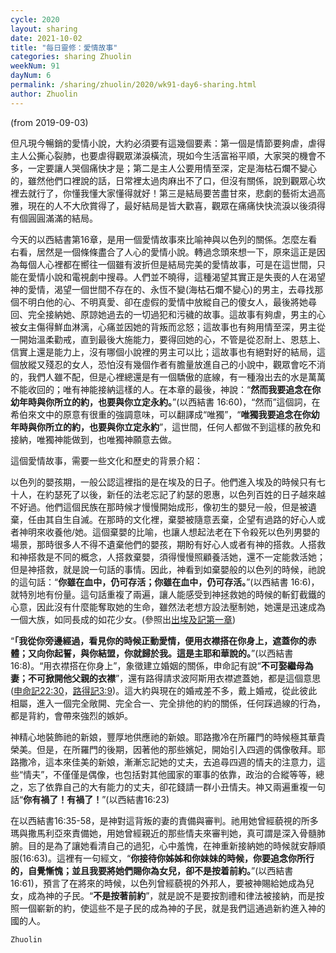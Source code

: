 ```yaml
---
cycle: 2020
layout: sharing
date: 2021-10-02
title: "每日靈修：愛情故事"
categories: sharing Zhuolin
weekNum: 91
dayNum: 6
permalink: /sharing/zhuolin/2020/wk91-day6-sharing.html
author: Zhuolin
---  
```

(from 2019-09-03)

但凡現今暢銷的愛情小說，大約必須要有這幾個要素：第一個是情節要夠虐，虐得主人公撕心裂肺，也要虐得觀眾涕淚橫流，現如今生活富裕平順，大家哭的機會不多，一定要讓人哭個痛快才是；第二是主人公要用情至深，定是海枯石爛不變心的，雖然他們口裡說的話，日常裡太過肉麻出不了口，但沒有關係，說到觀眾心坎裡去就行了，你懂我懂大家懂得就好！第三是結局要苦盡甘來，悲劇的藝術太過高雅，現在的人不大欣賞得了，最好結局是皆大歡喜，觀眾在痛痛快快流淚以後須得有個圓圓滿滿的結局。    

今天的以西結書第16章，是用一個愛情故事來比喻神與以色列的關係。怎麼左看右看，居然是一個條條盡合了人心的愛情小說。轉過念頭來想一下，原來這正是因為每個人心裡都在嚮往一個雖有波折但是結局完美的愛情故事，可是在這世間，只能在愛情小說和電視劇中搜尋。人們並不曉得，這種渴望其實正是失喪的人在渴望神的愛情，渴望一個世間不存在的、永恆不變(海枯石爛不變心)的男主，去尋找那個不明白他的心、不明真愛、卻在虛假的愛情中放縱自己的傻女人，最後將她尋回、完全接納她、原諒她過去的一切過犯和污穢的故事。這故事有夠虐，男主的心被女主傷得鮮血淋漓，心痛並因她的背叛而忿怒；這故事也有夠用情至深，男主從一開始溫柔勸戒，直到最後大施能力，要得回她的心，不管是從忍耐上、恩慈上、信實上還是能力上，沒有哪個小說裡的男主可以比；這故事也有絕對好的結局，這個放縱又殘忍的女人，恐怕沒有幾個作者有膽量放進自己的小說中，觀眾會吃不消的，我們人雖不配，但是心裡總還是有一個驕傲的底線，有一種潑出去的水是萬萬不能收回的；唯有神能接納這樣的人。在本章的最後，神說：“**然而我要追念在你幼年時與你所立的約，也要與你立定永約。**”(以西結書 16:60)，“然而”這個詞，在希伯來文中的原意有很重的強調意味，可以翻譯成“唯獨”，“**唯獨我要追念在你幼年時與你所立的約，也要與你立定永約**”，這世間，任何人都做不到這樣的赦免和接納，唯獨神能做到，也唯獨神願意去做。    

這個愛情故事，需要一些文化和歷史的背景介紹：    

以色列的嬰孩期，一般公認這裡指的是在埃及的日子。他們進入埃及的時候只有七十人，在約瑟死了以後，新任的法老忘記了約瑟的恩惠，以色列百姓的日子越來越不好過。他們這個民族在那時候才慢慢開始成形，像初生的嬰兒一般，但是被遺棄，任由其自生自滅。在那時的文化裡，棄嬰被隨意丟棄，企望有過路的好心人或者神明來收養他/她。這個棄嬰的比喻，也讓人想起法老在下令殺死以色列男嬰的場景，那時很多人不得不遺棄他們的嬰孩，期盼有好心人或者有神的搭救。人搭救和神搭救是不同的概念，人搭救棄嬰，須得慢慢照顧養活她，還不一定能救活她；但是神搭救，就是說一句話的事情。因此，神看到如棄嬰般的以色列的時候，祂說的這句話：“**你雖在血中，仍可存活；你雖在血中，仍可存活。**”(以西結書 16:6)，就特別地有份量。這句話重複了兩遍，讓人能感受到神拯救她的時候的斬釘截鐵的心意，因此沒有什麼能奪取她的生命，雖然法老想方設法壓制她，她還是迅速成為一個大族，如同長成的如花少女。(參照出[出埃及記第一章](https：//www.biblegateway.com/quicksearch/？quicksearch=出埃及記1&qs_version=CUVMPT))    

“**「我從你旁邊經過，看見你的時候正動愛情，便用衣襟搭在你身上，遮蓋你的赤體；又向你起誓，與你結盟，你就歸於我。這是主耶和華說的。**”(以西結書 16:8)。“用衣襟搭在你身上”，象徵建立婚姻的關係，申命記有說“**不可娶繼母為妻；不可掀開他父親的衣襟**”，還有路得請求波阿斯用衣襟遮蓋她，都是這個意思([申命記22:30](https：//www.biblegateway.com/quicksearch/？quicksearch=申命記22:30&qs_version=CUVMPT)，[路得記3:9](https：//www.biblegateway.com/quicksearch/？quicksearch=路得記3:9&qs_version=CUVMPT))。這大約與現在的婚戒差不多，戴上婚戒，從此彼此相屬，進入一個完全敞開、完全合一、完全排他的約的關係，任何踩過線的行為，都是背約，會帶來強烈的嫉妒。    

神精心地裝飾祂的新娘，豐厚地供應祂的新娘。耶路撒冷在所羅門的時候極其華貴榮美。但是，在所羅門的後期，因著他的那些嬪妃，開始引入四週的偶像敬拜。耶路撒冷，這本來佳美的新娘，漸漸忘記她的丈夫，去追尋四週的情夫的注意力，這些“情夫”，不僅僅是偶像，也包括對其他國家的軍事的依靠，政治的合縱等等，總之，忘了依靠自己的大有能力的丈夫，卻花錢請一群小丑情夫。神又兩遍重複一句話“**你有禍了！有禍了！**”(以西結書16:23)    

在以西結書16:35-58，是神對這背叛的妻的責備與審判。祂用她曾經藐視的所多瑪與撒馬利亞來責備她，用她曾經親近的那些情夫來審判她，真可謂是深入骨髓肺腑。目的是為了讓她看清自己的過犯，心中羞愧，在神重新接納她的時候就安靜順服(16:63)。這裡有一句經文，“**你接待你姊姊和你妹妹的時候，你要追念你所行的，自覺慚愧；並且我要將她們賜你為女兒，卻不是按着前約。**”(以西結書 16:61)，預言了在將來的時候，以色列曾經藐視的外邦人，要被神賜給她成為兒女，成為神的子民。“**不是按著前約**”，就是說不是要按割禮和律法被接納，而是按照一個嶄新的約，使這些不是子民的成為神的子民，就是我們這通過新約進入神的國的人。    

`Zhuolin`    
